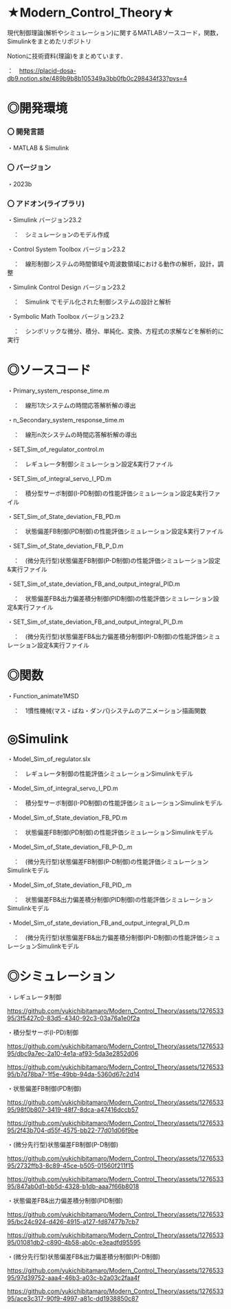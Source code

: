 # ★Modern_Control_Theory★

現代制御理論(解析やシミュレーション)に関するMATLABソースコード，関数，Simulinkをまとめたリポジトリ

Notionに技術資料(理論)をまとめています．


：　https://placid-dosa-db9.notion.site/489b9b8b105349a3bb0fb0c298434f33?pvs=4

# ◎開発環境

### 〇 開発言語
 
・MATLAB & Simulink

### 〇 バージョン

・2023b
 
### 〇 アドオン(ライブラリ)

 
・Simulink バージョン23.2

　：　シミュレーションのモデル作成

・Control System Toolbox バージョン23.2 

　：　線形制御システムの時間領域や周波数領域における動作の解析，設計，調整
    
・Simulink Control Design バージョン23.2

　：　Simulink でモデル化された制御システムの設計と解析
    
・Symbolic Math Toolbox バージョン23.2

　：　シンボリックな微分、積分、単純化、変換、方程式の求解などを解析的に実行


# ◎ソースコード

 
 ・Primary_system_response_time.m
 
　：　線形1次システムの時間応答解析解の導出
 
 ・n_Secondary_system_response_time.m
 
　：　線形n次システムの時間応答解析解の導出

 ・SET_Sim_of_regulator_control.m
 
　：　レギュレータ制御シミュレーション設定&実行ファイル

 ・SET_Sim_of_integral_servo_I_PD.m
 
　：　積分型サーボ制御(I-PD制御)の性能評価シミュレーション設定&実行ファイル

 ・SET_Sim_of_State_deviation_FB_PD.m
 
　：　状態偏差FB制御(PD制御)の性能評価シミュレーション設定&実行ファイル

 ・SET_Sim_of_State_deviation_FB_P_D.m
 
　：　(微分先行型)状態偏差FB制御(P-D制御)の性能評価シミュレーション設定&実行ファイル

 ・SET_Sim_of_state_deviation_FB_and_output_integral_PID.m
 
　：　状態偏差FB&出力偏差積分制御(PID制御)の性能評価シミュレーション設定&実行ファイル

 ・SET_Sim_of_state_deviation_FB_and_output_integral_PI_D.m
 
　：　(微分先行型)状態偏差FB&出力偏差積分制御(PI-D制御)の性能評価シミュレーション設定&実行ファイル

# ◎関数

 
 ・Function_animate1MSD
 
　：　1慣性機械(マス・ばね・ダンパ)システムのアニメーション描画関数

# ◎Simulink

 ・Model_Sim_of_regulator.slx
 
　：　レギュレータ制御の性能評価シミュレーションSimulinkモデル
 
 ・Model_Sim_of_integral_servo_I_PD.m
 
　：　積分型サーボ制御(I-PD制御)の性能評価シミュレーションSimulinkモデル

 ・Model_Sim_of_State_deviation_FB_PD.m
 
　：　状態偏差FB制御(PD制御)の性能評価シミュレーションSimulinkモデル

 ・Model_Sim_of_State_deviation_FB_P-D_.m
 
　：　(微分先行型)状態偏差FB制御(P-D制御)の性能評価シミュレーションSimulinkモデル

 ・Model_Sim_of_State_deviation_FB_PID_.m
 
　：　状態偏差FB&出力偏差積分制御(PID制御)の性能評価シミュレーションSimulinkモデル

 ・Model_Sim_of_state_deviation_FB_and_output_integral_PI_D.m
 
　：　(微分先行型)状態偏差FB&出力偏差積分制御(PI-D制御)の性能評価シミュレーションSimulinkモデル
 　 
# ◎シミュレーション

 ・レギュレータ制御

https://github.com/yukichibitamaro/Modern_Control_Theory/assets/127653395/3f5427c0-83d5-4340-92c3-03a76a1e0f2a

 ・積分型サーボ(I-PD)制御

https://github.com/yukichibitamaro/Modern_Control_Theory/assets/127653395/dbc9a7ec-2a10-4e1a-af93-5da3e2852d06

https://github.com/yukichibitamaro/Modern_Control_Theory/assets/127653395/b7d78ba7-1f5e-49bb-94da-5360d67c2d14

 ・状態偏差FB制御(PD制御)

https://github.com/yukichibitamaro/Modern_Control_Theory/assets/127653395/98f0b807-3419-48f7-8dca-a47416dccb57

https://github.com/yukichibitamaro/Modern_Control_Theory/assets/127653395/2f43b704-d55f-4575-bb22-77d01d06f9be

 ・(微分先行型)状態偏差FB制御(P-D制御)

https://github.com/yukichibitamaro/Modern_Control_Theory/assets/127653395/2732ffb3-8c89-45ce-b505-01560f211f15

https://github.com/yukichibitamaro/Modern_Control_Theory/assets/127653395/847ab0d1-bb5d-4328-b1db-aaa7f66b8018

 ・状態偏差FB&出力偏差積分制御(PID制御)

https://github.com/yukichibitamaro/Modern_Control_Theory/assets/127653395/bc24c924-d426-4915-a127-fd87477b7cb7

https://github.com/yukichibitamaro/Modern_Control_Theory/assets/127653395/01081db2-c890-4b58-ab0c-e3eadfd95595

 ・(微分先行型)状態偏差FB&出力偏差積分制御(PI-D制御)

https://github.com/yukichibitamaro/Modern_Control_Theory/assets/127653395/97d39752-aaa4-46b3-a03c-b2a03c2faa4f

https://github.com/yukichibitamaro/Modern_Control_Theory/assets/127653395/ace3c317-90f9-4997-a81c-dd1938850c87


